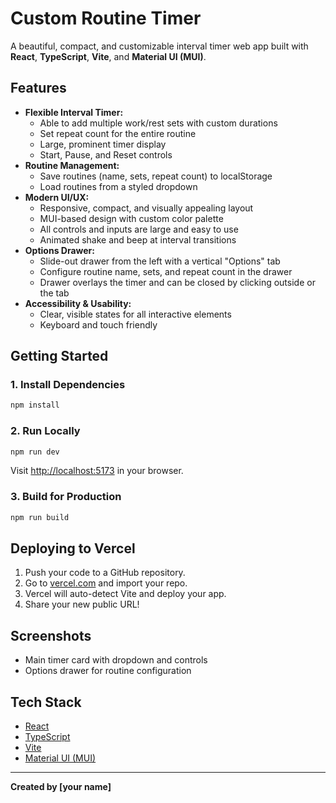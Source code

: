 # Custom Routine Timer

A beautiful, compact, and customizable interval timer web app built with **React**, **TypeScript**, **Vite**, and **Material UI (MUI)**.

## Features

- **Flexible Interval Timer:**
  - Able to add multiple work/rest sets with custom durations
  - Set repeat count for the entire routine
  - Large, prominent timer display
  - Start, Pause, and Reset controls
- **Routine Management:**
  - Save routines (name, sets, repeat count) to localStorage
  - Load routines from a styled dropdown
- **Modern UI/UX:**
  - Responsive, compact, and visually appealing layout
  - MUI-based design with custom color palette
  - All controls and inputs are large and easy to use
  - Animated shake and beep at interval transitions
- **Options Drawer:**
  - Slide-out drawer from the left with a vertical "Options" tab
  - Configure routine name, sets, and repeat count in the drawer
  - Drawer overlays the timer and can be closed by clicking outside or the tab
- **Accessibility & Usability:**
  - Clear, visible states for all interactive elements
  - Keyboard and touch friendly

## Getting Started

### 1. Install Dependencies
```bash
npm install
```

### 2. Run Locally
```bash
npm run dev
```
Visit [http://localhost:5173](http://localhost:5173) in your browser.

### 3. Build for Production
```bash
npm run build
```

## Deploying to Vercel
1. Push your code to a GitHub repository.
2. Go to [vercel.com](https://vercel.com/) and import your repo.
3. Vercel will auto-detect Vite and deploy your app.
4. Share your new public URL!

## Screenshots
- Main timer card with dropdown and controls
- Options drawer for routine configuration

## Tech Stack
- [React](https://react.dev/)
- [TypeScript](https://www.typescriptlang.org/)
- [Vite](https://vitejs.dev/)
- [Material UI (MUI)](https://mui.com/)

---

**Created by [your name]**
